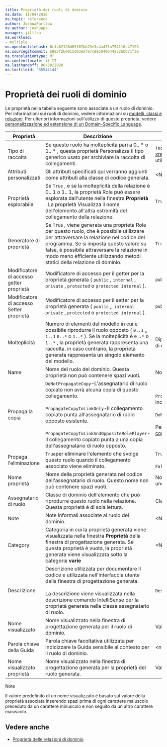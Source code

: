 ```yaml
---
title: Proprietà dei ruoli di dominio
ms.date: 11/04/2016
ms.topic: reference
author: JoshuaPartlow
ms.author: joshuapa
manager: jillfra
ms.workload:
- multiple
ms.openlocfilehash: 6c1c62126d65107bb25e3c4a475a794116c47193
ms.sourcegitcommit: b885f26e015d03eafe7c885040644a52bb071fae
ms.translationtype: MT
ms.contentlocale: it-IT
ms.lasthandoff: 06/30/2020
ms.locfileid: "85544144"
---
```

# <a name="properties-of-domain-roles"></a>Proprietà dei ruoli di dominio
Le proprietà nella tabella seguente sono associate a un ruolo di dominio. Per informazioni sui ruoli di dominio, vedere informazioni su [modelli, classi e relazioni](../modeling/understanding-models-classes-and-relationships.md). Per ulteriori informazioni sull'utilizzo di queste proprietà, vedere [personalizzazione ed estensione di un Domain-Specific Language](../modeling/customizing-and-extending-a-domain-specific-language.md).

|Proprietà|Descrizione|Predefinito|
|-|-|-|
|Tipo di raccolta|Se questo ruolo ha molteplicità pari a 0.. * o 1.. \* , questa proprietà Personalizza il tipo generico usato per archiviare la raccolta di collegamenti.|`(none)` - <xref:Microsoft.VisualStudio.Modeling.LinkedElementCollection%601>viene utilizzato|
|Attributi personalizzati|Gli attributi specificati qui verranno aggiunti come attributi alla classe di codice generata.|<None\>|
|Proprietà esplorabile|Se `True` , e se la molteplicità della relazione è 0.. 1 o 1.. 1, la proprietà Role può essere esplorata dall'utente nella finestra **Proprietà** . La proprietà Visualizza il nome dell'elemento all'altra estremità del collegamento della relazione.|`True`|
|Generatore di proprietà|Se `True` , viene generata una proprietà Role per questo ruolo, che è possibile utilizzare per attraversare la relazione nel codice del programma. Se si imposta questo valore su false, è possibile attraversare la relazione in modo meno efficiente utilizzando metodi statici della relazione di dominio.|`True`|
|Modificatore di accesso getter proprietà|Modificatore di accesso per il getter per la proprietà generata ( `public` , `internal` , `private` , `protected` o `protected internal` ).|`public`|
|Modificatore di accesso Setter proprietà|Modificatore di accesso per il setter per la proprietà generata ( `public` ,, `internal` `private` , `protected` o `protected internal` ).|`public`|
|Molteplicità|Numero di elementi del modello in cui è possibile riprodurre il ruolo opposto ( `0..1` ,, `1..1` `0..*` o `1..*` ). Se la molteplicità è `0..*` o `1..*` , la proprietà generata rappresenta una raccolta. in caso contrario, la proprietà generata rappresenta un singolo elemento del modello.|Dipende dal tipo di relazione e dal fatto che questo sia il ruolo di origine o di destinazione nella relazione.|
|Name|Nome del ruolo del dominio. Questa proprietà non può contenere spazi vuoti.|Nome della classe di dominio dell'assegnatario di ruolo per questo ruolo.|
|Propaga la copia|`DoNotPropagateCopy`-L'assegnatario di ruolo copiato non avrà alcuna copia di questo collegamento.<br /><br /> `PropagateCopyToLinkOnly`-Il collegamento copiato punta all'assegnatario di ruolo opposto esistente.<br /><br /> `PropagateCopyToLinkAndOppositeRolePlayer`-Il collegamento copiato punta a una copia dell'assegnatario di ruolo opposto.|`PropagateCopyToLinkAndOppositeRolePlayer`per i ruoli di origine degli incorporamenti.<br /><br /> `DoNotPropagateCopy`per altri ruoli.<br /><br /> Per altre informazioni, vedere [personalizzazione del comportamento di copia](../modeling/customizing-copy-behavior.md)|
|Propaga l'eliminazione|`True`per eliminare l'elemento che svolge questo ruolo quando il collegamento associato viene eliminato.|`True`per la destinazione di un ruolo di incorporamento.<br /><br /> `False`per altri ruoli.|
|Nome proprietà|Nome della proprietà generata nel codice dell'assegnatario di ruolo. Questo nome non può contenere spazi vuoti.|Nome del ruolo opposto se il ruolo ha una molteplicità zero-a-uno o uno-a-uno. in caso contrario, il nome plurale del ruolo opposto.|
|Assegnatario di ruolo|Classe di dominio dell'elemento che può riprodurre questo ruolo nella relazione. Questa proprietà è di sola lettura.|Classe di dominio dell'assegnatario di ruolo per questo ruolo.|
|Note|Note informali associate al ruolo del dominio.|<None\>|
|Category|Categoria in cui la proprietà generata viene visualizzata nella finestra **Proprietà** della finestra di progettazione generata. Se questa proprietà è vuota, la proprietà generata viene visualizzata sotto la categoria **varie**|<None\>|
|Descrizione|Descrizione utilizzata per documentare il codice e utilizzata nell'interfaccia utente della finestra di progettazione generata.<br /><br /> La descrizione viene visualizzata nella descrizione comando IntelliSense per la proprietà generata nella classe assegnatario di ruolo.|`Description for`*nome completo del ruolo*|
|Nome visualizzato|Nome visualizzato nella finestra di progettazione generata per il ruolo di dominio.|Valore regolato della proprietà Name.|
|Parola chiave della Guida|Parola chiave facoltativa utilizzata per indicizzare la Guida sensibile al contesto per il ruolo di dominio.|\<none>|
|Nome visualizzato proprietà|Nome visualizzato nella finestra di progettazione generata per la proprietà del ruolo generata.|Valore regolato della proprietà del nome della proprietà.|

> [!NOTE]
> Il valore predefinito di un nome visualizzato è basato sul valore della proprietà associata inserendo spazi prima di ogni carattere maiuscolo preceduto da un carattere minuscolo e non seguito da un altro carattere maiuscolo.

## <a name="see-also"></a>Vedere anche

- [Proprietà delle relazioni di dominio](../modeling/properties-of-domain-relationships.md)